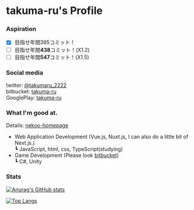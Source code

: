# takuma-ru's Profile

### Aspiration
- [x] 目指せ年間365コミット！
- [ ] 目指せ年間**438**コミット！(X1.2)
- [ ] 目指せ年間**547**コミット！(X1.5)

### Social media
twitter: [@takumaru_2222](https://twitter.com/takumaru_2222)<br>
bitbucket: [takuma-ru](https://bitbucket.org/takuma-ru/)<br>
GooglePlay: [takuma-ru](https://play.google.com/store/apps/dev?id=7473198602481823619)

### What I'm good at.
Details: [nekoo-homepage](https://nekoo-homepage.vercel.app/)<br>
- Web Application Development (Vue.js, Nuxt.js, I can also do a little bit of Next.js.)<br>
  ┗ JavaScript, html, css, TypeScript(studying)<br>
- Game Development (Please look [bitbucket](https://bitbucket.org/takuma-ru/))<br>
  ┗ C#, Unity<br>

### Stats
[![Anurag's GitHub stats](https://github-readme-stats.vercel.app/api?username=takuma-ru&count_private=true&show_icons=true&include_all_commits=true)](https://github.com/anuraghazra/github-readme-stats)

[![Top Langs](https://github-readme-stats.vercel.app/api/top-langs/?username=takuma-ru&layout=compact)](https://github.com/anuraghazra/github-readme-stats)
